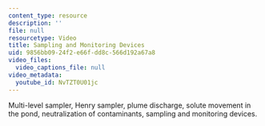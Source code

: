 ```yaml
---
content_type: resource
description: ''
file: null
resourcetype: Video
title: Sampling and Monitoring Devices
uid: 9856bb09-24f2-e66f-dd8c-566d192a67a8
video_files:
  video_captions_file: null
video_metadata:
  youtube_id: NvTZT0U01jc
---
```


Multi-level sampler, Henry sampler, plume discharge, solute movement in the pond, neutralization of contaminants, sampling and monitoring devices.